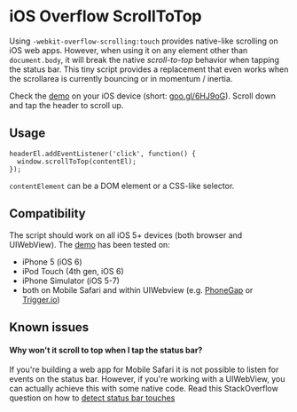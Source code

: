 # iOS Overflow ScrollToTop
Using `-webkit-overflow-scrolling:touch` provides native-like scrolling on iOS web apps. However, when using it on any element other than `document.body`, it will break the native *scroll-to-top* behavior when tapping the status bar. This tiny script provides a replacement that even works when the scrollarea is currently bouncing or in momentum / inertia.

Check the [demo](http://prud.github.io/ios-overflow-scroll-to-top/demo/) on your iOS device (short: [goo.gl/6HJ9oG](goo.gl/6HJ9oG)). Scroll down and tap the header to scroll up.

## Usage
    headerEl.addEventListener('click', function() {
      window.scrollToTop(contentEl);
    });
`contentElement` can be a DOM element or a CSS-like selector.

## Compatibility
The script should work on all iOS 5+ devices (both browser and UIWebView). The [demo](http://prud.github.io/ios-overflow-scroll-to-top/demo/) has been tested on:

- iPhone 5 (iOS 6)
- iPod Touch (4th gen, iOS 6)
- iPhone Simulator (iOS 5-7)
- both on Mobile Safari and within UIWebview (e.g. [PhoneGap](http://phonegap.com) or [Trigger.io](http://trigger.io))

## Known issues
#### Why won't it scroll to top when I tap the status bar?
If you're building a web app for Mobile Safari it is not possible to listen for events on the status bar. However, if you're working with a UIWebView, you can actually achieve this with some native code. Read this StackOverflow question on how to [detect status bar touches](http://stackoverflow.com/questions/3753097/how-to-detect-touches-in-status-bar/16787113)
